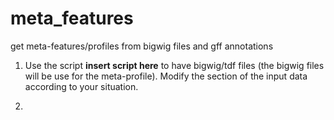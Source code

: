 # meta_features
get meta-features/profiles from bigwig files and gff annotations


1) Use the script **insert script here** to have bigwig/tdf files (the bigwig files will be use for the meta-profile). Modify the section of the input data according to your situation.

2) 


